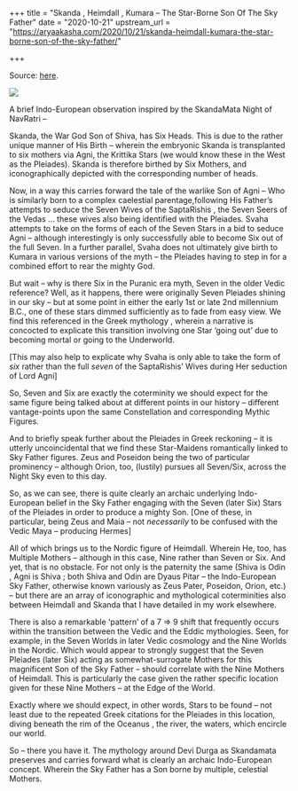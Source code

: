 +++
title = "Skanda , Heimdall , Kumara – The Star-Borne Son Of The Sky Father"
date = "2020-10-21"
upstream_url = "https://aryaakasha.com/2020/10/21/skanda-heimdall-kumara-the-star-borne-son-of-the-sky-father/"

+++

Source: [here](https://aryaakasha.com/2020/10/21/skanda-heimdall-kumara-the-star-borne-son-of-the-sky-father/).

![](https://aryaakasha.files.wordpress.com/2020/10/122178766_10164290067375574_8486192274250109322_n.jpg?w=701)

A brief Indo-European observation inspired by the SkandaMata Night of NavRatri –

Skanda, the War God Son of Shiva, has Six Heads. This is due to the rather unique manner of His Birth – wherein the embryonic Skanda is transplanted to six mothers via Agni, the Krittika Stars (we would know these in the West as the Pleiades). Skanda is therefore birthed by Six Mothers, and iconographically depicted with the corresponding number of heads.

Now, in a way this carries forward the tale of the warlike Son of Agni – Who is similarly born to a complex caelestial parentage,following His Father’s attempts to seduce the Seven Wives of the SaptaRishis , the Seven Seers of the Vedas … these wives also being identified with the Pleiades. Svaha attempts to take on the forms of each of the Seven Stars in a bid to seduce Agni – although interestingly is only successfully able to become Six out of the full Seven. In a further parallel, Svaha does not ultimately give birth to Kumara in various versions of the myth – the Pleiades having to step in for a combined effort to rear the mighty God.

But wait – why is there Six in the Puranic era myth, Seven in the older Vedic reference? Well, as it happens, there were originally Seven Pleiades shining in our sky – but at some point in either the early 1st or late 2nd millennium B.C., one of these stars dimmed sufficiently as to fade from easy view. We find this referenced in the Greek mythology , wherein a narrative is concocted to explicate this transition involving one Star ‘going out’ due to becoming mortal or going to the Underworld.

\[This may also help to explicate why Svaha is only able to take the form of *six* rather than the full *seven* of the SaptaRishis’ Wives during Her seduction of Lord Agni\]

So, Seven and Six are exactly the coterminity we should expect for the same figure being talked about at different points in our history – different vantage-points upon the same Constellation and corresponding Mythic Figures.

And to briefly speak further about the Pleiades in Greek reckoning – it is utterly uncoincidental that we find these Star-Maidens romantically linked to Sky Father figures. Zeus and Poseidon being the two of particular prominency – although Orion, too, (lustily) pursues all Seven/Six, across the Night Sky even to this day.

So, as we can see, there is quite clearly an archaic underlying Indo-European belief in the Sky Father engaging with the Seven (later Six) Stars of the Pleiades in order to produce a mighty Son. \[One of these, in particular, being Zeus and Maia – not *necessarily* to be confused with the Vedic Maya – producing Hermes\]

All of which brings us to the Nordic figure of Heimdall. Wherein He, too, has Multiple Mothers – although in this case, Nine rather than Seven or Six. And yet, that is no obstacle. For not only is the paternity the same (Shiva is Odin , Agni is Shiva ; both Shiva and Odin are Dyaus Pitar – the Indo-European Sky Father, otherwise known variously as Zeus Pater, Poseidon, Orion, etc.) – but there are an array of iconographic and mythological coterminities also between Heimdall and Skanda that I have detailed in my work elsewhere.

There is also a remarkable ‘pattern’ of a 7 => 9 shift that frequently occurs within the transition between the Vedic and the Eddic mythologies. Seen, for example, in the Seven Worlds in later Vedic cosmology and the Nine Worlds in the Nordic. Which would appear to strongly suggest that the Seven Pleiades (later Six) acting as somewhat-surrogate Mothers for this magnificent Son of the Sky Father – should correlate with the Nine Mothers of Heimdall. This is particularly the case given the rather specific location given for these Nine Mothers – at the Edge of the World.

Exactly where we should expect, in other words, Stars to be found – not least due to the repeated Greek citations for the Pleiades in this location, diving beneath the rim of the Oceanus , the river, the waters, which encircle our world.

So – there you have it. The mythology around Devi Durga as Skandamata preserves and carries forward what is clearly an archaic Indo-European concept. Wherein the Sky Father has a Son borne by multiple, celestial Mothers.